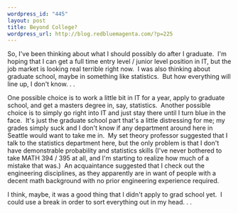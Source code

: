```yaml
--- 
wordpress_id: "445"
layout: post
title: Beyond College?
wordpress_url: http://blog.redbluemagenta.com/?p=225
---
```

So, I've been thinking about what I should possibly do after I graduate.  I'm hoping that I can get a full time entry level / junior level position in IT, but the job market is looking real terrible right now.  I was also thinking about graduate school, maybe in something like statistics.  But how everything will line up, I don't know. . .

One possible choice is to work a little bit in IT for a year, apply to graduate school, and get a masters degree in, say, statistics.  Another possible choice is to simply go right into IT and just stay there until I turn blue in the face.  It's just the graduate school part that's a little distressing for me; my grades simply suck and I don't know if any department around here in Seattle would want to take me in.  My set theory professor suggested that I talk to the statistics department here, but the only problem is that I don't have demonstrable probability and statistics skills (I've never bothered to take MATH 394 / 395 at all, and I'm starting to realize how much of a mistake that was.)  An acquaintance suggested that I check out the engineering disciplines, as they apparently are in want of people with a decent math background with no prior engineering experience required.

I think, maybe, it was a good thing that I didn't apply to grad school yet.  I could use a break in order to sort everything out in my head. . .
